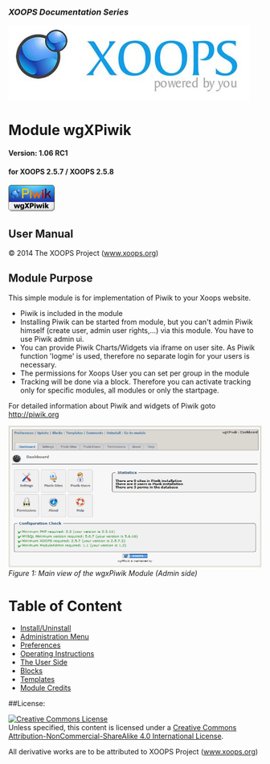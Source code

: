 ### _XOOPS Documentation Series_
![logoXoops.jpg](en/assets/logoXoops.jpg)

# Module wgXPiwik
#### Version: 1.06 RC1
#### for XOOPS 2.5.7 / XOOPS 2.5.8
      
![logoModule.png](en/assets/logoModule.png)
            
## User Manual

© 2014 The XOOPS Project (www.xoops.org)    

## Module Purpose 

This simple module is for implementation of Piwik to your Xoops website.

* Piwik is included in the module
* Installing Piwik can be started from module, but you can't admin Piwik himself (create user, admin user rights,...) via this module. You have to use Piwik admin ui.
* You can provide Piwik Charts/Widgets via iframe on user site. As Piwik function 'logme' is used, therefore no separate login for your users is necessary.
* The permissions for Xoops User you can set per group in the module
* Tracking will be done via a block. Therefore you can activate tracking only for specific modules, all modules or only the startpage.

For detailed information about Piwik and widgets of Piwik goto http://piwik.org

![0dashboard1.png](en/assets/0dashboard.png)<br/>
*Figure 1: Main view of the wgxPiwik Module (Admin side)*

# Table of Content

* [Install/Uninstall](en/book/1install.md)
* [Administration Menu](en/book/2administration.md)
* [Preferences](en/book/3preferences.md)
* [Operating Instructions](en/book/4operations.md)
* [The User Side](en/book/5userside.md)
* [Blocks](en/book/6blocks.md)
* [Templates](en/book/7templates.md)
* [Module Credits](en/book/9credits.md)

##License:

<a rel="license" href="http://creativecommons.org/licenses/by-nc-sa/4.0/"><img alt="Creative Commons License" style="border-width:0" src="https://i.creativecommons.org/l/by-nc-sa/4.0/88x31.png" /></a><br />Unless specified, this content is licensed under a <a rel="license" href="http://creativecommons.org/licenses/by-nc-sa/4.0/">Creative Commons Attribution-NonCommercial-ShareAlike 4.0 International License</a>.

All derivative works are to be attributed to XOOPS Project (www.xoops.org)
